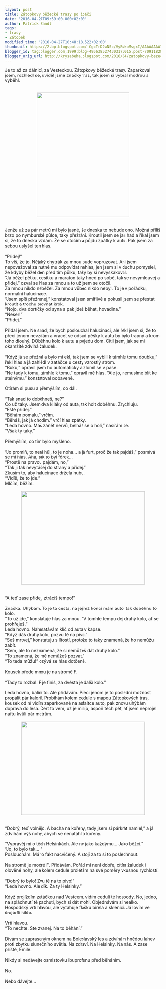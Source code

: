 ```yaml
---
layout: post
title: Zátopkovy běžecké trasy po ibáči
date: '2016-04-27T09:59:00.000+02:00'
author: Patrick Zandl
tags:
- trasy
- Zátopek
modified_time: '2016-04-27T10:48:18.522+02:00'
thumbnail: https://2.bp.blogspot.com/-CgcTrD2wNSc/VyBwkoMsgxI/AAAAAAAAISc/0e1a-KedCygG07MR5-edqBZnW-d_8imlgCLcB/s72-c/IMG_0431.jpg
blogger_id: tag:blogger.com,1999:blog-4956385274303173015.post-7091182866076619849
blogger_orig_url: http://krysabeha.blogspot.com/2016/04/zatopkovy-bezecke-trasy-po-ibaci.html
---
```


Je to až za dálnicí, za Vesteckou. Zátopkovy běžecké trasy. Zaparkoval jsem, rozhlédl se, uviděl jsme značky tras, tak jsem si vybral modrou a vyběhl.<br /><div><br /></div><div class="separator" style="clear: both; text-align: center;"><a href="https://2.bp.blogspot.com/-CgcTrD2wNSc/VyBwkoMsgxI/AAAAAAAAISc/0e1a-KedCygG07MR5-edqBZnW-d_8imlgCLcB/s1600/IMG_0431.jpg" imageanchor="1" style="margin-left: 1em; margin-right: 1em;"><img border="0" height="400" src="https://2.bp.blogspot.com/-CgcTrD2wNSc/VyBwkoMsgxI/AAAAAAAAISc/0e1a-KedCygG07MR5-edqBZnW-d_8imlgCLcB/s400/IMG_0431.jpg" width="300" /></a></div><div><br /><div><br /></div><div>Jenže už za pár metrů mi bylo jasné, že dneska to nebude ono. Možná příliš brzo po nymburské půlce, taky přežrání. Kroutil jsem se jak had a říkal jsem si, že to dneska vzdám. Že se otočím a půjdu zpátky k autu. Pak jsem za sebou uslyšel ten hlas.<br /><br />“Přidej!”<br />To víš, že jo. Nějaký chytrák za mnou bude vopruzovat. Ani jsem nepovažoval za nutné mu odpovídat nahlas, jen jsem si v duchu pomyslel, že kdyby běžel den před tím půlku, taky by si nevyskakoval.<br /><div>“Já běžel pětku, desítku a maraton taky hned po sobě, tak se nevymlouvej a přidej.” ozval se hlas za mnou a to už jsem se otočil. </div><div>Za mnou nikdo neběžel. Za mnou vůbec nikdo nebyl. To je v pořádku, normální halucinace. <br />“Jsem spíš přežranej,” konstatoval jsem smířlivě a pokusil jsem se přestat kroutit a trochu srovnat krok. <br />“Nojo, dva dortíčky od syna a pak jdeš běhat, hovadina.”<br />“Neser!”<br />“Přidej.”<br /><br />Přidal jsem. Ne snad, že bych poslouchal halucinaci, ale řekl jsem si, že to přeci jenom nevzdám a vracet se odsud pěšky k autu by bylo trapný a krom toho dlouhý. DOběhnu kolo k autu a pojedu dom. Cítil jsem, jak se mi okamžitě zdvihá žaludek. <br /><br />“Když já se přežral a bylo mi ekl, tak jsem se vyblil k támhle tomu doubku,” řekl hlas a já zahlédl v zatáčce u cesty vzrostlý strom. <br />“Buku,” opravil jsem ho automaticky a zlomil se v pase. <br />“Ne tady k tomu, támhle k tomu,” opravil mě hlas. “Ale jo, nemusíme blít ke stejnýmu,” konstatoval pobaveně. <br /><br />Otírám si pusu a přemýšlím, co dál. <br /><br />“Tak snad to doběhneš, ne?”<br />Co už taky. Jsem dva kiláky od auta, tak holt doběhnu. Zrychluju. <br />“Eště přidej.”<br />“Běhám pomalu,” vrčím. <br />“Běháš, jak já chodím.” vrčí hlas zpátky.<br />“Leda hovno. Máš zánět nervů, belháš se o holi,” nasírám se. <br />“Však ty taky.”<br /><br />Přemýšlím, co tím bylo myšleno. <br /><br />“Jo promiň, to není hůl, to je noha… a já furt, proč že tak pajdáš,” posmívá se mi hlas. Aha, tak to byl fórek…<br />“Prostě na pravou pajdám, no,”<br />“Tak ji tak nevytáčej do strany a přidej.”<br />Zkusím to, aby halucinace držela hubu. <br />“Vidíš, že to jde.”<br />Mlčím, běžím.&nbsp;</div><div><br /></div><div class="separator" style="clear: both; text-align: center;"><a href="https://2.bp.blogspot.com/-f4D5eUALhqM/VyBwktP9zLI/AAAAAAAAISY/G4Dd3e3wdTUbouTet-0CaLwNJmDM5LzHgCKgB/s1600/IMG_0430.jpg" imageanchor="1" style="margin-left: 1em; margin-right: 1em;"><img border="0" height="300" src="https://2.bp.blogspot.com/-f4D5eUALhqM/VyBwktP9zLI/AAAAAAAAISY/G4Dd3e3wdTUbouTet-0CaLwNJmDM5LzHgCKgB/s400/IMG_0430.jpg" width="400" /></a></div><div><br /><br />“A teď zase přidej, ztrácíš tempo!”<br /><br />Značka. Uhýbám. To je ta cesta, na jejímž konci mám auto, tak doběhnu to kolo.<br />“To už jde,” konstatuje hlas za mnou. “V tomhle tempu dej druhý kolo, ať se prohřeješ.” <br />Leda hovno. Nahmatávám klíč od auta v kapse. </div><div>“Když dáš druhý kolo, pozvu tě na pivo.”<br />“Seš mrtvej,” konstatuju s lítostí, protože to taky znamená, že ho nemůžu zabít. <br />“Sem, ale to neznamená, že si nemůžeš dát druhý kolo.”<br />“To znamená, že mě nemůžeš pozvat.”<br />“To teda můžu!” ozývá se hlas dotčeně. <br /><br />Kousek přede mnou je na stromě F. <br /><br />“Tady to rozbal. F je finiš, za dvěsta je další kolo.”<br /><br />Leda hovno, balím to. Ale přidávám. Přeci jenom je to poslední možnost propálit pár kalorií. Probíhám kolem cedule s mapou Zátopkových tras, kousek od ní vidím zaparkované na asfaltce auto, pak znovu uhýbám doprava do lesa. Čert to vem, už je mi líp, aspoň těch pět, ať jsem neprojel naftu kvůli pár metrům.&nbsp;</div><div><br /></div><div class="separator" style="clear: both; text-align: center;"><a href="https://4.bp.blogspot.com/-uNF_tDFiSGA/VyBwknSA2ZI/AAAAAAAAISU/dJrdrYN_m9Y3CGmIyzKwBMzDYj8wWZTpwCKgB/s1600/IMG_0432.jpg" imageanchor="1" style="margin-left: 1em; margin-right: 1em;"><img border="0" height="300" src="https://4.bp.blogspot.com/-uNF_tDFiSGA/VyBwknSA2ZI/AAAAAAAAISU/dJrdrYN_m9Y3CGmIyzKwBMzDYj8wWZTpwCKgB/s400/IMG_0432.jpg" width="400" /></a></div><div><br /><br />“Dobrý, teď volnějc. A bacha na kořeny, tady jsem si párkrát namlel,” a já zdvíhám výš nohy, abych se nenatáhl o kořeny. <br /><br />“Vyprávěj mi o těch Helsinkách. Ale ne jako každýmu… Jako běžci.”<br />“Jo, to bylo tak… “<br />Poslouchám. Má to fakt nacvičený. A stojí za to si to poslechnout.<br /><br />Na stromě je modré F. Přidávám. Pořád mi není dobře, cítím žaludek i olověné nohy, ale kolem cedule prolétám na své poměry vkusnou rychlostí. <br /><br />“Dobrý to bylo! Zvu tě na to pivo!”<br />“Leda hovno. Ale dík. Za ty Helsinky.”<br /><br />Když projíždím zatáčkou nad Vestcem, vidím ceduli té hospody. No, jedno, na spláchnutí té pachuti, bych si dát mohl. Objednávám si nealko. Hospodský vrtí hlavou, ale vytahuje flašku birela a sklenici. Já lovím ve šrajtofli kilčo. <br /><br />Vrtí hlavou. <br />“To nechte. Ste zvanej. Na to běhání.”<br /><br />Dívám se zapraseným oknem na Boleslavský les a zdvíhám hnědou lahev proti zbytku slunečního světla. Na zdraví. Na Helsinky. Na nás. A zase příště, Emile. <br /><br />Nikdy si nedávejte osmistovku ibuprofenu před běháním.&nbsp;</div><div><br /></div><div>No.&nbsp;</div><div><br /></div><div>Nebo dávejte…</div></div></div>